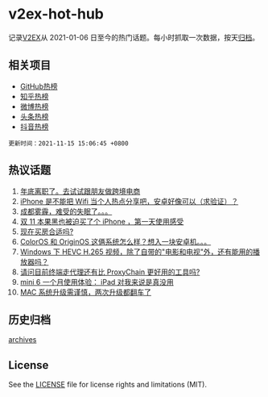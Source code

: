 # v2ex-hot-hub

 记录[V2EX](https://www.v2ex.com/)从 2021-01-06 日至今的热门话题。每小时抓取一次数据，按天[归档](archives)。
 
 ## 相关项目

- [GitHub热榜](https://github.com/lonnyzhang423/github-hot-hub)
- [知乎热榜](https://github.com/lonnyzhang423/zhihu-hot-hub)
- [微博热榜](https://github.com/lonnyzhang423/weibo-hot-hub)
- [头条热榜](https://github.com/lonnyzhang423/toutiao-hot-hub)
- [抖音热榜](https://github.com/lonnyzhang423/douyin-hot-hub)


 `更新时间：2021-11-15 15:06:45 +0800`

## 热议话题

1. [年底离职了。去试试跟朋友做跨境电商](https://www.v2ex.com/t/815408)
1. [iPhone 是不能把 Wifi 当个人热点分享吧，安卓好像可以（求验证）？](https://www.v2ex.com/t/815295)
1. [成都雾霾，难受的失眠了。。。](https://www.v2ex.com/t/815397)
1. [双 11 本果黑也被迫买了个 iPhone ，第一天使用感受](https://www.v2ex.com/t/815399)
1. [现在买房合适吗?](https://www.v2ex.com/t/815450)
1. [ColorOS 和 OriginOS 这俩系统怎么样？想入一块安卓机。。。](https://www.v2ex.com/t/815318)
1. [Windows 下 HEVC H.265 视频，除了自带的"电影和电视"外，还有能用的播放器吗？](https://www.v2ex.com/t/815363)
1. [请问目前终端走代理还有比 ProxyChain 更好用的工具吗?](https://www.v2ex.com/t/815289)
1. [mini 6 一个月使用体验： iPad 对我来说是真没用](https://www.v2ex.com/t/815317)
1. [MAC 系统升级需谨慎，两次升级都翻车了](https://www.v2ex.com/t/815422)

## 历史归档

[archives](archives)

## License

See the [LICENSE](LICENSE) file for license rights and limitations (MIT).
